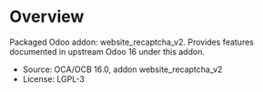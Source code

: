 # Overview

Packaged Odoo addon: website_recaptcha_v2. Provides features documented in upstream Odoo 16 under this addon.

- Source: OCA/OCB 16.0, addon website_recaptcha_v2
- License: LGPL-3

